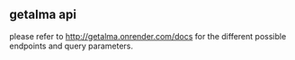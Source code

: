 ## getalma api
please refer to http://getalma.onrender.com/docs for the different possible endpoints and query parameters.
